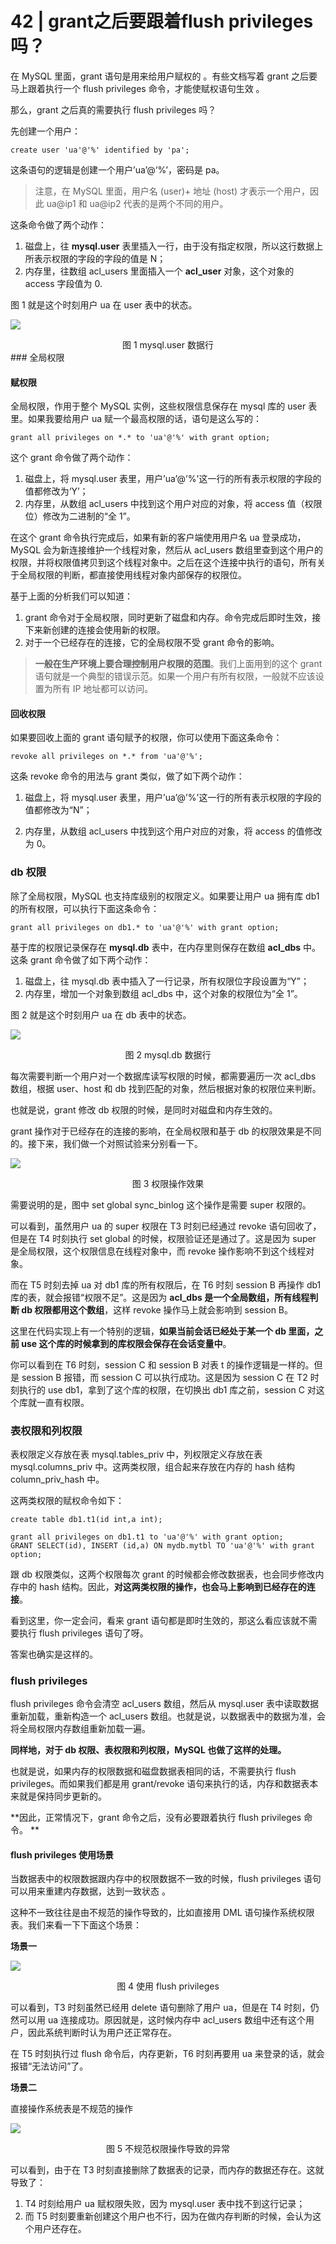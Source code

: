 # 42 | grant之后要跟着flush privileges吗？

在 MySQL 里面，grant 语句是用来给用户赋权的 。有些文档写着 grant 之后要马上跟着执行一个 flush privileges 命令，才能使赋权语句生效 。

那么，grant 之后真的需要执行 flush privileges 吗？ 

先创建一个用户：

```mysql
create user 'ua'@'%' identified by 'pa';
```

这条语句的逻辑是创建一个用户’ua’@’%’，密码是 pa。

> 注意，在 MySQL 里面，用户名 (user)+ 地址 (host) 才表示一个用户，因此 ua@ip1 和 ua@ip2 代表的是两个不同的用户。

这条命令做了两个动作：

1. 磁盘上，往 **mysql.user** 表里插入一行，由于没有指定权限，所以这行数据上所表示权限的字段的字段的值是 N；
2. 内存里，往数组 acl_users 里面插入一个 **acl_user** 对象，这个对象的 access 字段值为 0.

 图 1 就是这个时刻用户 ua 在 user 表中的状态。 

![](../images/mysql45/picture/mysql45-42-01.png)

<center> 图 1 mysql.user 数据行 </center>
### 全局权限

#### 赋权限

全局权限，作用于整个 MySQL 实例，这些权限信息保存在 mysql 库的 user 表里。如果我要给用户 ua 赋一个最高权限的话，语句是这么写的： 

```mysql
grant all privileges on *.* to 'ua'@'%' with grant option;
```

这个 grant 命令做了两个动作： 

1.  磁盘上，将 mysql.user 表里，用户’ua’@’%'这一行的所有表示权限的字段的值都修改为‘Y’； 
2.  内存里，从数组 acl_users 中找到这个用户对应的对象，将 access 值（权限位）修改为二进制的“全 1”。 

在这个 grant 命令执行完成后，如果有新的客户端使用用户名 ua 登录成功，MySQL 会为新连接维护一个线程对象，然后从 acl_users 数组里查到这个用户的权限，并将权限值拷贝到这个线程对象中。之后在这个连接中执行的语句，所有关于全局权限的判断，都直接使用线程对象内部保存的权限位。

 基于上面的分析我们可以知道： 

1. grant 命令对于全局权限，同时更新了磁盘和内存。命令完成后即时生效，接下来新创建的连接会使用新的权限。 
2.  对于一个已经存在的连接，它的全局权限不受 grant 命令的影响。 

> **一般在生产环境上要合理控制用户权限的范围**。我们上面用到的这个 grant 语句就是一个典型的错误示范。如果一个用户有所有权限，一般就不应该设置为所有 IP 地址都可以访问。 

#### 回收权限

如果要回收上面的 grant 语句赋予的权限，你可以使用下面这条命令： 

```mysql
revoke all privileges on *.* from 'ua'@'%';
```

这条 revoke 命令的用法与 grant 类似，做了如下两个动作： 

1. 磁盘上，将 mysql.user 表里，用户’ua’@’%'这一行的所有表示权限的字段的值都修改为“N”； 

2. 内存里，从数组 acl_users 中找到这个用户对应的对象，将 access 的值修改为 0。

###  db 权限 

除了全局权限，MySQL 也支持库级别的权限定义。如果要让用户 ua 拥有库 db1 的所有权限，可以执行下面这条命令： 

```msyql
grant all privileges on db1.* to 'ua'@'%' with grant option;
```

基于库的权限记录保存在 **mysql.db** 表中，在内存里则保存在数组 **acl_dbs** 中。这条 grant 命令做了如下两个动作： 

1. 磁盘上，往 mysql.db 表中插入了一行记录，所有权限位字段设置为“Y”； 
2. 内存里，增加一个对象到数组 acl_dbs 中，这个对象的权限位为“全 1”。 

 图 2 就是这个时刻用户 ua 在 db 表中的状态。 

![](../images/mysql45/picture/mysql45-42-02.png)

<center> 图 2 mysql.db 数据行 </center>

每次需要判断一个用户对一个数据库读写权限的时候，都需要遍历一次 acl_dbs 数组，根据 user、host 和 db 找到匹配的对象，然后根据对象的权限位来判断。

也就是说，grant 修改 db 权限的时候，是同时对磁盘和内存生效的。

grant 操作对于已经存在的连接的影响，在全局权限和基于 db 的权限效果是不同的。接下来，我们做一个对照试验来分别看一下。 

![](../images/mysql45/picture/mysql45-42-03.png)

<center> 图 3 权限操作效果 </center>

需要说明的是，图中 set global sync_binlog 这个操作是需要 super 权限的。 

可以看到，虽然用户 ua 的 super 权限在 T3 时刻已经通过 revoke 语句回收了，但是在 T4 时刻执行 set global 的时候，权限验证还是通过了。这是因为 super 是全局权限，这个权限信息在线程对象中，而 revoke 操作影响不到这个线程对象。 

 而在 T5 时刻去掉 ua 对 db1 库的所有权限后，在 T6 时刻 session B 再操作 db1 库的表，就会报错“权限不足”。这是因为 **acl_dbs 是一个全局数组，所有线程判断 db 权限都用这个数组**，这样 revoke 操作马上就会影响到 session B。 

这里在代码实现上有一个特别的逻辑，**如果当前会话已经处于某一个 db 里面，之前 use 这个库的时候拿到的库权限会保存在会话变量中**。

你可以看到在 T6 时刻，session C 和 session B 对表 t 的操作逻辑是一样的。但是 session B 报错，而 session C 可以执行成功。这是因为 session C 在 T2 时刻执行的 use db1，拿到了这个库的权限，在切换出 db1 库之前，session C 对这个库就一直有权限。 

### 表权限和列权限 

表权限定义存放在表 mysql.tables_priv 中，列权限定义存放在表 mysql.columns_priv 中。这两类权限，组合起来存放在内存的 hash 结构 column_priv_hash 中。 

这两类权限的赋权命令如下： 

```mysql
create table db1.t1(id int,a int);

grant all privileges on db1.t1 to 'ua'@'%' with grant option;
GRANT SELECT(id), INSERT (id,a) ON mydb.mytbl TO 'ua'@'%' with grant option;
```

跟 db 权限类似，这两个权限每次 grant 的时候都会修改数据表，也会同步修改内存中的 hash 结构。因此，**对这两类权限的操作，也会马上影响到已经存在的连接**。

看到这里，你一定会问，看来 grant 语句都是即时生效的，那这么看应该就不需要执行 flush privileges 语句了呀。 

答案也确实是这样的。

###  flush privileges 

flush privileges 命令会清空 acl_users 数组，然后从 mysql.user 表中读取数据重新加载，重新构造一个 acl_users 数组。也就是说，以数据表中的数据为准，会将全局权限内存数组重新加载一遍。 

**同样地，对于 db 权限、表权限和列权限，MySQL 也做了这样的处理。**

也就是说，如果内存的权限数据和磁盘数据表相同的话，不需要执行 flush privileges。而如果我们都是用 grant/revoke 语句来执行的话，内存和数据表本来就是保持同步更新的。

**因此，正常情况下，grant 命令之后，没有必要跟着执行 flush privileges 命令。 **

####  flush privileges 使用场景 

当数据表中的权限数据跟内存中的权限数据不一致的时候，flush privileges 语句可以用来重建内存数据，达到一致状态 。

这种不一致往往是由不规范的操作导致的，比如直接用 DML 语句操作系统权限表。我们来看一下下面这个场景：

**场景一**

![](../images/mysql45/picture/mysql45-42-04.png)

<center> 图 4 使用 flush privileges </center>

可以看到，T3 时刻虽然已经用 delete 语句删除了用户 ua，但是在 T4 时刻，仍然可以用 ua 连接成功。原因就是，这时候内存中 acl_users 数组中还有这个用户，因此系统判断时认为用户还正常存在。 

在 T5 时刻执行过 flush 命令后，内存更新，T6 时刻再要用 ua 来登录的话，就会报错“无法访问”了。 

**场景二**

直接操作系统表是不规范的操作 

![](../images/mysql45/picture/mysql45-42-05.png)

<center> 图 5 不规范权限操作导致的异常 </center>

可以看到，由于在 T3 时刻直接删除了数据表的记录，而内存的数据还存在。这就导致了： 

1.  T4 时刻给用户 ua 赋权限失败，因为 mysql.user 表中找不到这行记录； 
2.  而 T5 时刻要重新创建这个用户也不行，因为在做内存判断的时候，会认为这个用户还存在。 
